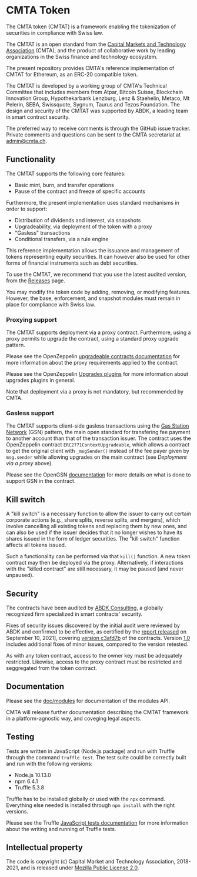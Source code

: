 # CMTA Token 

The CMTA token (CMTAT) is a framework enabling the tokenization of
securities in compliance with Swiss law.

The CMTAT is an open standard from the [Capital Markets and
Technology Association](http://www.cmta.ch/) (CMTA), and the product of
collaborative work by leading organizations in the Swiss finance and
technology ecosystem.

The present repository provides CMTA's reference implementation of CMTAT
for Ethereum, as an ERC-20 compatible token.

The CMTAT is developed by a working group of CMTA's Technical Committee
that includes members from Atpar, Bitcoin Suisse, Blockchain Innovation
Group, Hypothekarbank Lenzburg, Lenz & Staehelin, Metaco, Mt Pelerin,
SEBA, Swissquote, Sygnum, Taurus and Tezos Foundation. The design and
security of the CMTAT was supported by ABDK, a leading team in smart
contract security.

The preferred way to receive comments is through the GitHub issue
tracker.  Private comments and questions can be sent to the CMTA secretariat 
at <a href="mailto:admin@cmta.ch">admin@cmta.ch</a>.

## Functionality

The CMTAT supports the following core features:

* Basic mint, burn, and transfer operations
* Pause of the contract and freeze of specific accounts

Furthermore, the present implementation uses standard mechanisms in
order to support:

* Distribution of dividends and interest, via snapshots
* Upgradeability, via deployment of the token with a proxy
* "Gasless" transactions
* Conditional transfers, via a rule engine

This reference implementation allows the issuance and management of
tokens representing equity securities.
It can however also be used for other forms of financial instruments
such as debt securities.

To use the CMTAT, we recommend that you use the latest audited version,
from the [Releases](https://github.com/CMTA/CMTAT/releases) page.

You may modify the token code by adding, removing, or modifying
features. However, the base, enforcement, and snapshot modules must
remain in place for compliance with Swiss law.

### Proxying support

The CMTAT supports deployment via a proxy contract.  Furthermore, using
a proxy permits to upgrade the contract, using a standard proxy upgrade
pattern.

Please see the OpenZeppelin [upgradeable contracts
documentation](https://docs.openzeppelin.com/upgrades-plugins/1.x/writing-upgradeable)
for more information about the proxy requirements applied to the
contract.

Please see the OpenZeppelin [Upgrades
plugins](https://docs.openzeppelin.com/upgrades-plugins/1.x/) for more
information about upgrades plugins in general.

Note that deployment via a proxy is not mandatory, but recommended by CMTA.

### Gasless support

The CMTAT supports client-side gasless transactions using the [Gas
Station Network](https://docs.opengsn.org/#the-problem) (GSN) pattern, the
main open standard for transfering fee payment to another account than
that of the transaction issuer. The contract uses the OpenZeppelin contract
`ERC2771ContextUpgradeable`, which allows a contract to get the original client
with `_msgSender()` instead of the fee payer given by `msg.sender` while
allowing upgrades on the main contract (see *Deployment via a proxy*
above).

Please see the OpenGSN
[documentation](https://docs.opengsn.org/contracts/#receiving-a-relayed-call)
for more details on what is done to support GSN in the contract.

## Kill switch

A "kill switch" is a necessary function to allow the issuer to
carry out certain corporate actions (e.g., share splits, reverse splits,
and mergers), which involve cancelling all existing tokens and replacing
them by new ones, and can also be used if the issuer decides that it no
longer wishes to have its shares issued in the form of ledger
securities. The "kill switch" function affects all tokens issued.

Such a functionality can be performed via that `kill()` function.
A new token contract may then be deployed via the proxy.
Alternatively, if interactions with the "killed contract" are still
necessary, it may be paused (and never unpaused).


## Security 

The contracts have been audited by [ABDK
Consulting](https://www.abdk.consulting/), a globally recognized
firm specialized in smart contracts' security.

Fixes of security issues discovered by the initial audit were reviewed
by ABDK and confirmed to be effective, as certified by the [report
released](doc/audits/ABDK-CMTAT-audit-20210910.pdf) on September 10, 2021],
covering [version
c3afd7b](https://github.com/CMTA/CMTAT/tree/c3afd7b4a2ade160c9b581adb7a44896bfc7aaea)
of the contracts.
Version [1.0](https://github.com/CMTA/CMTAT/releases) includes
additional fixes of minor issues, compared to the version retested.


As with any token contract, access to the owner key must be adequately
restricted.
Likewise, access to the proxy contract must be restricted and
seggregated from the token contract.

## Documentation

Please see the [doc/modules](doc/modules) for documentation of the
modules API.

CMTA will release further documentation describing the CMTAT framework
in a platform-agnostic way, and coveging legal aspects.

## Testing

Tests are written in JavaScript (Node.js package) and run with Truffle through the command `truffle test`. 
The test suite could be correctly built and run with the following versions: 

* Node.js 10.13.0
* npm 6.4.1
* Truffle 5.3.8

Truffle has to be installed globally or used with the `npx` command.
Everything else needed is installed through `npm install` with the right
versions.

Please see the Truffle [JavaScript tests
documentation](https://www.trufflesuite.com/docs/truffle/testing/writing-tests-in-javascript)
for more information about the writing and running of Truffle tests.



## Intellectual property

The code is copyright (c) Capital Market and Technology Association,
2018-2021, and is released under [Mozilla Public License
2.0](./LICENSE.md).


